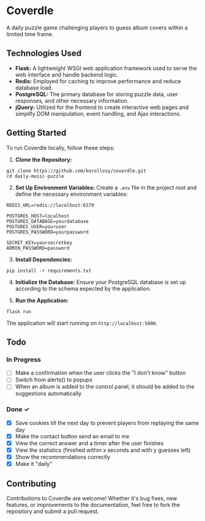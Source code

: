 # Coverdle
A  daily puzzle game challenging players to guess album covers within a limited time frame.

## Technologies Used
- **Flask:** A lightweight WSGI web application framework used to serve the web interface and handle backend logic.
- **Redis:** Employed for caching to improve performance and reduce database load.
- **PostgreSQL:** The primary database for storing puzzle data, user responses, and other necessary information.
- **jQuery:** Utilized for the frontend to create interactive web pages and simplify DOM manipulation, event handling, and Ajax interactions.

## Getting Started
To run Coverdle locally, follow these steps:

1. **Clone the Repository:**
```
git clone https://github.com/kerollosy/coverdle.git
cd daily-music-puzzle
```

2. **Set Up Environment Variables:**
Create a `.env` file in the project root and define the necessary environment variables:
```
REDIS_URL=redis://localhost:6379

POSTGRES_HOST=localhost
POSTGRES_DATABASE=yourdatabase
POSTGRES_USER=youruser
POSTGRES_PASSWORD=yourpassword 

SECRET_KEY=yoursecretkey
ADMIN_PASSWORD=password
```
3. **Install Dependencies:**
```
pip install -r requirements.txt
```

4. **Initialize the Database:**
Ensure your PostgreSQL database is set up according to the schema expected by the application.

5. **Run the Application:**
```
flask run
```
The application will start running on `http://localhost:5000`.

## Todo 
### In Progress
- [ ] Make a confirmation when the user clicks the "I don't know" button
- [ ] Switch from alerts() to popups
- [ ] When an album is added to the control panel, it should be added to the suggestions automatically

### Done ✓

- [x] Save cookies till the next day to prevent players from replaying the same day
- [x] Make the contact button send an email to me
- [x] View the correct answer and a timer after the user finishes
- [x] View the statistics (finished within x seconds and with y guesses left)
- [x] Show the recommendations correctly
- [x] Make it "daily"

## Contributing
Contributions to Coverdle are welcome! Whether it's bug fixes, new features, or improvements to the documentation, feel free to fork the repository and submit a pull request.